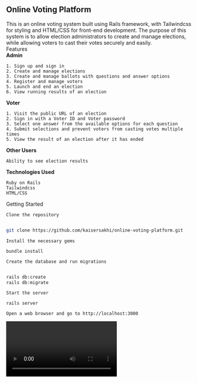 ## Online Voting Platform

This is an online voting system built using Rails framework, with Tailwindcss for styling and HTML/CSS for front-end development. The purpose of this system is to allow election administrators to create and manage elections, while allowing voters to cast their votes securely and easily.
<br>
Features<br>
**Admin** 

    1. Sign up and sign in
    2. Create and manage elections
    3. Create and manage ballots with questions and answer options
    4. Register and manage voters
    5. Launch and end an election
    6. View running results of an election

**Voter**

    1. Visit the public URL of an election
    2. Sign in with a Voter ID and Voter password
    3. Select one answer from the available options for each question
    4. Submit selections and prevent voters from casting votes multiple times
    5. View the result of an election after it has ended

**Other Users**

    Ability to see election results


**Technologies Used**

    Ruby on Rails
    Tailwindcss
    HTML/CSS

Getting Started

    Clone the repository

```bash

git clone https://github.com/kaisersakhi/online-voting-platform.git
```
    Install the necessary gems

`bundle install`

    Create the database and run migrations

```bash

rails db:create
rails db:migrate
```

    Start the server

`rails server`

    Open a web browser and go to http://localhost:3000


![Demo Video](public/video/ovp-demo.mp4)
